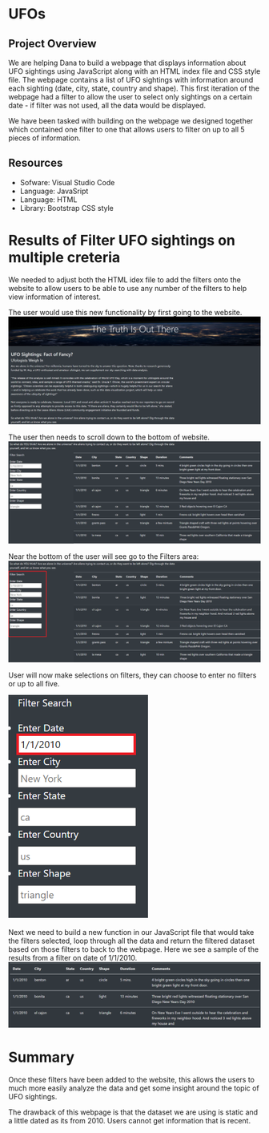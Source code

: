# UFOs

## Project Overview
We are helping Dana to build a webpage that displays information about UFO sightings using JavaScript along with an HTML index file and CSS style file.  The webpage contains a list of UFO sightings with information around each sighting (date, city, state, country and shape).  This first iteration of the webpage had a filter to allow the user to select only sightings on a certain date - if filter was not used, all the data would be displayed.

We have been tasked with building on the webpage we designed together which contained one filter to one that allows users to filter on up to all 5 pieces of information.

## Resources
- Sofware: Visual Studio Code
- Language: JavaSript
- Language: HTML
- Library: Bootstrap CSS style


# Results of Filter UFO sightings on multiple creteria
We needed to adjust both the HTML idex file to add the filters onto the website to allow users to be able to use any number of the filters to help view information of interest.

The user would use this new functionality by first going to the website.
![Table 1 top of website](https://github.com/tessiertodd/UFOs/blob/main/Top%20of%20site.png)

The user then needs to scroll down to the bottom of website.
![Table 2 bottom of site](https://github.com/tessiertodd/UFOs/blob/main/Bottom%20of%20site.png)

Near the bottom of the user will see go to the Filters area:
![Table with! filters highlighted](https://github.com/tessiertodd/UFOs/blob/main/Filter%20highlight.png)

User will now make selections on filters, they can choose to enter no filters or up to all five.

![Table_with filter seleted](https://github.com/tessiertodd/UFOs/blob/main/filter%20select.png)

Next we need to build a new function in our JavaScript file that would take the filters selected, loop through all the data and return the filtered dataset based on those filters to back to the webpage.  Here we see a sample of the results from a filter on date of 1/1/2010.
![Table_with results](https://github.com/tessiertodd/UFOs/blob/main/selection%20results.png)


# Summary
Once these filters have been added to the website, this allows the users to much more easily analyze the data and get some insight around the topic of UFO sightings.

The drawback of this webpage is that the dataset we are using is static and a little dated as its from 2010. Users cannot get information that is recent.


